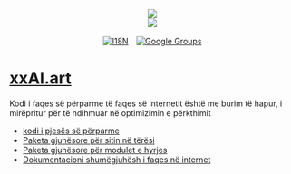 <p align="center"><a href="https://xxai.art"><img src="https://cdn.jsdelivr.net/gh/xxai-art/doc/logo.svg"/></a><br/><a href="https://xxai.art"><img src="https://cdn.jsdelivr.net/gh/xxai-art/doc/xxai.svg"/></a></p><p align="center"><a href="https://github.com/xxai-art/doc#readme"><img alt="I18N" src="https://cdn.jsdelivr.net/gh/wactax/img/t.svg"/></a>　<a href="https://groups.google.com/u/0/g/xxai-art"><img alt="Google Groups" src="https://cdn.jsdelivr.net/gh/wactax/img/g-groups.svg"/></a></p>

# [xxAI.art](https://xxAI.art)

Kodi i faqes së përparme të faqes së internetit është me burim të hapur, i mirëpritur për të ndihmuar në optimizimin e përkthimit

* [kodi i pjesës së përparme](https://github.com/xxai-art/web)
* [Paketa gjuhësore për sitin në tërësi](https://github.com/xxai-art/web/tree/main/i18n)
* [Paketa gjuhësore për modulet e hyrjes](https://github.com/wacpkg/user/tree/main/ui.i18n)
* [Dokumentacioni shumëgjuhësh i faqes në internet](https://github.com/xxai-doc)

